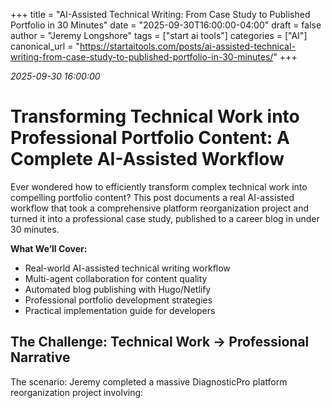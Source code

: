 +++
title = "AI-Assisted Technical Writing: From Case Study to Published Portfolio in 30 Minutes"
date = "2025-09-30T16:00:00-04:00"
draft = false
author = "Jeremy Longshore"
tags = ["start ai tools"]
categories = ["AI"]
canonical_url = "https://startaitools.com/posts/ai-assisted-technical-writing-from-case-study-to-published-portfolio-in-30-minutes/"
+++

<p><em>2025-09-30 16:00:00</em></p>
<h1 id="transforming-technical-work-into-professional-portfolio-content-a-complete-ai-assisted-workflow">Transforming Technical Work into Professional Portfolio Content: A Complete AI-Assisted Workflow</h1>
<p>Ever wondered how to efficiently transform complex technical work into compelling portfolio content? This post documents a real AI-assisted workflow that took a comprehensive platform reorganization project and turned it into a professional case study, published to a career blog in under 30 minutes.</p>
<p><strong>What We’ll Cover:</strong></p>
<ul>
<li>Real-world AI-assisted technical writing workflow</li>
<li>Multi-agent collaboration for content quality</li>
<li>Automated blog publishing with Hugo/Netlify</li>
<li>Professional portfolio development strategies</li>
<li>Practical implementation guide for developers</li>
</ul>
<h2 id="the-challenge-technical-work--professional-narrative">The Challenge: Technical Work → Professional Narrative</h2>
<p>The scenario: Jeremy completed a massive DiagnosticPro platform reorganization project involving:</p>

